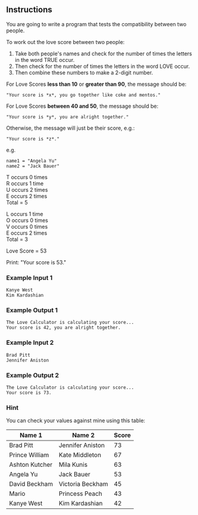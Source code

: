 ## Instructions

You are going to write a program that tests the compatibility between two people.

To work out the love score between two people:

1. Take both people's names and check for the number of times the letters in the word TRUE occur.
2. Then check for the number of times the letters in the word LOVE occur.
3. Then combine these numbers to make a 2-digit number.

For Love Scores **less than 10** or **greater than 90**, the message should be:

```
"Your score is *x*, you go together like coke and mentos."
```

For Love Scores **between 40 and 50**, the message should be:

```
"Your score is *y*, you are alright together."
```

Otherwise, the message will just be their score, e.g.:

```
"Your score is *z*."
```

e.g.

```
name1 = "Angela Yu"
name2 = "Jack Bauer"
```

T occurs 0 times  
R occurs 1 time  
U occurs 2 times  
E occurs 2 times  
Total = 5

L occurs 1 time  
O occurs 0 times  
V occurs 0 times  
E occurs 2 times  
Total = 3

Love Score = 53

Print: "Your score is 53."

### Example Input 1

```
Kanye West
Kim Kardashian
```

### Example Output 1

```
The Love Calculator is calculating your score...
Your score is 42, you are alright together.
```

### Example Input 2

```
Brad Pitt
Jennifer Aniston
```

### Example Output 2

```
The Love Calculator is calculating your score...
Your score is 73.
```

### Hint

You can check your values against mine using this table:

| Name 1         | Name 2           | Score |
|----------------|------------------|-------|
| Brad Pitt      | Jennifer Aniston | 73    |
| Prince William | Kate Middleton   | 67    |
| Ashton Kutcher | Mila Kunis       | 63    |
| Angela Yu      | Jack Bauer       | 53    |
| David Beckham  | Victoria Beckham | 45    |
| Mario          | Princess Peach   | 43    |
| Kanye West     | Kim Kardashian   | 42    |
